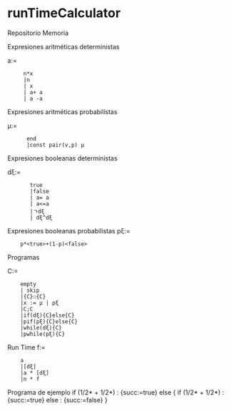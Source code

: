 # runTimeCalculator
Repositorio Memoria 


Expresiones aritméticas deterministas

a:=

         n*x 
         |n 
         | x 
         | a+ a 
         | a -a 

Expresiones aritméticas probabilístas

μ:= 
          
          end
          |const pair(v,p) μ

Expresiones booleanas deterministas

dξ:=       

           true 
           |false 
           | a= a 
           | a<=a 
           |ㄱdξ
           | dξ^dξ

Expresiones booleanas probabilistas 
pξ:=              

        p*<true>+(1-p)<false>

Programas

C:=     

        empty
        | skip
        |{C}☐{C}
        |x := μ | pξ
        |C;C 
        |if(dξ){C}else{C}
        |pif(pξ){C}else{C}
        |while(dξ){C}
        |pwhile(pξ){C}


Run Time
 f:=  
 
        a
        |[dξ]
        |a * [dξ]
        |n * f
       
       
       
        
        

Programa de ejemplo
 if (1/2*<true> + 1/2*<false>) :
    {succ:=true}
 else {
      if (1/2*<true> + 1/2*<false>) :
       {succ:=true}
       else :
            {succ:=false}
     }
